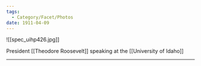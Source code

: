 ```yaml
---
tags:
  - Category/Facet/Photos
date: 1911-04-09
---
```

![[spec_uihp426.jpg]]

President [[Theodore Roosevelt]] speaking at the [[University of Idaho]] 

---